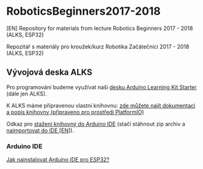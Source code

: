 # RoboticsBeginners2017-2018
[EN] Repository for materials from lecture Robotics Beginners 2017 - 2018 (ALKS, ESP32)

Repozitář s materiály pro kroužek/kurz Robotika Začátečníci 2017 - 2018 (ALKS, ESP32)

## Vývojová deska ALKS
Pro programování budeme využívat naši [desku Arduino Learning Kit Starter](https://github.com/RoboticsBrno/ArduinoLearningKitStarter) (dále jen ALKS).

K ALKS máme připravenou vlastní knihovnu: [zde můžete najít dokumentaci a popis knihovny (připraveno pro prostředí PlatformIO)](http://platformio.org/lib/show/1745/ArduinoLearningKitStarter)

Odkaz pro [stažení knihovný do Arduino IDE](https://github.com/RoboticsBrno/ArduinoLearningKitStarter-library/releases) (stačí stáhnout zip archiv a [naimportovat do IDE [EN]](https://www.arduino.cc/en/Guide/Libraries#toc4)).


### Arduino IDE
[Jak nainstalovat Arduino IDE pro ESP32?](https://github.com/RoboticsBrno/Robotarna-service/blob/master/install_arduino-esp32.md)
